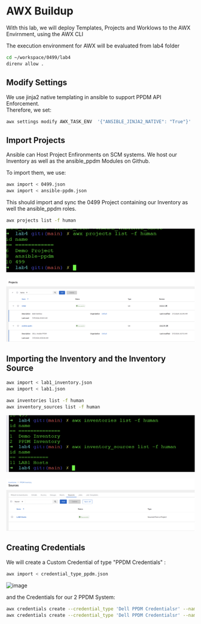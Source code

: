# AWX Buildup
With this lab, we will deploy Templates, Projects and Worklows to the AWX Envirnment, using the AWX CLI  

The execution environment for AWX will be evaluated from lab4 folder

```bash
cd ~/workspace/0499/lab4
direnv allow .
```
## Modify Settings

We use jinja2 native templating in ansible to support PPDM API Enforcement.  
Therefore, we set:

```bash
awx settings modify AWX_TASK_ENV  '{"ANSIBLE_JINJA2_NATIVE": "True"}'
```

## Import Projects

Ansible can Host Project Enfironments on SCM systems. We host our Inventory as well as the ansible_ppdm Modules on Github.  

To import them, we use:

```bash
awx import < 0499.json
awx import < ansible-ppdm.json
```
This should import and sync the 0499 Project containing our Inventory as well the ansible_ppdm roles.


```bash
awx projects list -f human
```

![alt text](image.png)

![alt text](image-1.png)


## Importing the Inventory and the Inventory Source 


```bash
awx import < lab1_inventory.json
awx import < lab1.json
```

```bash
awx inventories list -f human
awx inventory_sources list -f human
```

![alt text](image-3.png)

![alt text](image-2.png)

## Creating Credentials

We will create a Custom Credential of type "PPDM Credentials" :

```bash
awx import < credential_type_ppdm.json
```

![image](https://github.com/user-attachments/assets/255a3614-384a-4802-bb63-a30148ed722f)

and the Credentials for our 2 PPDM System:

```bash
awx credentials create --credential_type 'Dell PPDM Credentialsr' --name 'ppdm-2' --user admin  --inputs "{'ppdm_username': 'admin', 'ppdm_password': 'Password123!','ppdm_fqdn': 'ppdm-2.demo.local'}"
awx credentials create --credential_type 'Dell PPDM Credentialsr' --name 'ppdm-1' --user admin  --inputs "{'ppdm_username': 'admin', 'ppdm_password': 'Password123!','ppdm_fqdn': 'ppdm-1.demo.local'}"
```
